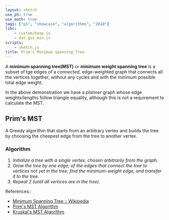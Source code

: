 ```yaml
---
layout: sketch
use_p5: true
use_math: true
tags: ["p5", "showcase", "algorithms", "2018"]
libs:
    - custom/heap.js
    - dat.gui.min.js
scripts: 
    - sketch.js
title: Prim's Minimum Spanning Tree
---
```


A **minimum spanning tree(MST)** or **minimum weight spanning tree** is a subset of tge edges of a *connected*, edge-weighted graph that connects all the vertices together, without any cycles and with the minimum possible total edge weight.    

In the above demonstration we have a *planner* graph whose edge weights/lengths follow triangle equality, although this is not a requirement to calculate the MST. 

## Prim's MST
A Greedy algorithm that starts from an arbitrary vertex and builds the tree by choosing the cheepest edge from the tree to another vertex.    

### Algorithm
1. *Initialize a tree with a single vertex, chosen arbitrarily from the graph.*
2. *Grow the tree by one edge; of the edges that connect the tree to vertices not yet in the tree, find the minimum-weight edge, and transfer it to the tree.*
3. *Repeat 2 (until all vertices are in the tree).*

References::
* [Minimum Spanning Tree :: Wikipedia](https://en.wikipedia.org/wiki/Minimum_spanning_tree)
* [Prim's MST Algorithm](https://en.wikipedia.org/wiki/Prim%27s_algorithm)
* [Kruskal's MST Algorithm](https://en.wikipedia.org/wiki/Kruskal%27s_algorithm)
